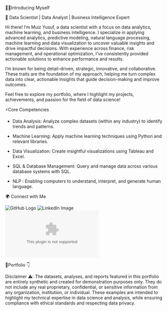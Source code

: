 🙋‍♂Introducing Myself

🌟 Data Scientist | Data Analyst | Business Intelligence Expert

Hi there! I’m Muiz Yusuf, a data scientist with a focus on data analytics, machine learning, and business intelligence. I specialize in applying advanced analytics, predictive modeling, natural language processing, machine learning and data visualization to uncover valuable insights and drive impactful decisions. With experience across finance, risk management, and operational optimization, I've consistently provided actionable solutions to enhance performance and results.

I’m known for being detail-driven, strategic, innovative, and collaborative. These traits are the foundation of my approach, helping me turn complex data into clear, actionable insights that guide decision-making and improve outcomes.

Feel free to explore my portfolio, where I highlight my projects, achievements, and passion for the field of data science!

⚡Core Competencies

* Data Analysis: Analyze complex datasets (within any industry) to identify trends and patterns.

* Machine Learning: Apply machine learning techniques using Python and relevant libraries.

* Data Visualization: Create insightful visualizations using Tableau and Excel.

* SQL & Database Management: Query and manage data across various database systems with SQL.

* NLP : Enabling computers to understand, interpret, and generate human language.

🌍 Connect with Me

![GitHub Logo](https://github.com/MA-Yusuf) ![LinkedIn Image](https://www.linkedin.com/in/muizyusuf/) ![Email Icon](mailto:yusuff.muiz@yahoo.com)

💼Portfolio 👇

Disclaimer ⚠️: The datasets, analyses, and reports featured in this portfolio are entirely synthetic and created for demonstration purposes only. They do not include any real proprietary, confidential, or sensitive information from any organization, institution, or individual. These examples are intended to highlight my technical expertise in data science and analysis, while ensuring compliance with ethical standards and respecting data privacy.













